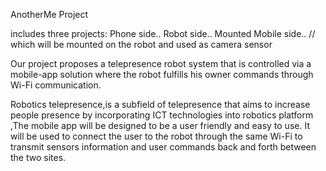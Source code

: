 AnotherMe Project

includes three projects:
Phone side..
Robot side..
Mounted Mobile side.. // which will be mounted on the robot and used as camera sensor

Our  project proposes a telepresence robot system that is controlled via a mobile-app solution where the robot fulfills his owner commands through Wi-Fi communication.

Robotics telepresence,is a subfield of telepresence that aims to increase people presence by incorporating ICT technologies into robotics platform ,The mobile app will be designed to be a user friendly and easy to use. It will be used to connect the user to the robot through the same Wi-Fi to transmit sensors information and user commands back and forth between the two sites.

